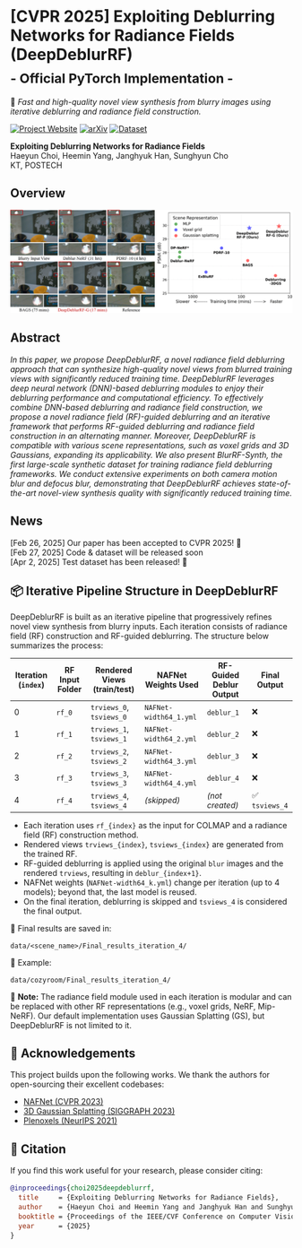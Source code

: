 # [CVPR 2025] Exploiting Deblurring Networks for Radiance Fields (DeepDeblurRF)<br><sub>- Official PyTorch Implementation -</sub>  
🎯 *Fast and high-quality novel view synthesis from blurry images using iterative deblurring and radiance field construction.*

[![Project Website](https://img.shields.io/badge/Project--blue)](https://haeyun-choi.github.io/DDRF_page/)
[![arXiv](https://img.shields.io/badge/arXiv--b31b1b.svg)](https://arxiv.org/abs/2502.14454)
[![Dataset](https://img.shields.io/badge/Dataset--green)](https://drive.google.com/drive/folders/12t5J8VW102c2eXuj90RY9nVw5Uyv2YQ8)

**Exploiting Deblurring Networks for Radiance Fields**  
Haeyun Choi, Heemin Yang, Janghyuk Han, Sunghyun Cho  
KT, POSTECH

## Overview
![Teaser image](./assets/teaser.png)

## Abstract
*In this paper, we propose DeepDeblurRF, a novel radiance field deblurring approach that can synthesize high-quality novel views from blurred training views with significantly reduced training time. DeepDeblurRF leverages deep neural network (DNN)-based deblurring modules to enjoy their deblurring performance and computational efficiency. To effectively combine DNN-based deblurring and radiance field construction, we propose a novel radiance field (RF)-guided deblurring and an iterative framework that performs RF-guided deblurring and radiance field construction in an alternating manner. Moreover, DeepDeblurRF is compatible with various scene representations, such as voxel grids and 3D Gaussians, expanding its applicability. We also present BlurRF-Synth, the first large-scale synthetic dataset for training radiance field deblurring frameworks. We conduct extensive experiments on both camera motion blur and defocus blur, demonstrating that DeepDeblurRF achieves state-of-the-art novel-view synthesis quality with significantly reduced training time.*

## News  
[Feb 26, 2025] Our paper has been accepted to CVPR 2025! 🎉  
[Feb 27, 2025] Code & dataset will be released soon  
[Apr 2, 2025] Test dataset has been released! 🚀

## 📦 Iterative Pipeline Structure in DeepDeblurRF

DeepDeblurRF is built as an iterative pipeline that progressively refines novel view synthesis from blurry inputs. Each iteration consists of radiance field (RF) construction and RF-guided deblurring. The structure below summarizes the process:

| Iteration (`index`) | RF Input Folder | Rendered Views (train/test) | NAFNet Weights Used       | RF-Guided Deblur Output | Final Output         |
|---------------------|------------------|-------------------------------|----------------------------|--------------------------|-----------------------|
| 0                   | `rf_0`           | `trviews_0`, `tsviews_0`     | `NAFNet-width64_1.yml`     | `deblur_1`               | ❌                    |
| 1                   | `rf_1`           | `trviews_1`, `tsviews_1`     | `NAFNet-width64_2.yml`     | `deblur_2`               | ❌                    |
| 2                   | `rf_2`           | `trviews_2`, `tsviews_2`     | `NAFNet-width64_3.yml`     | `deblur_3`               | ❌                    |
| 3                   | `rf_3`           | `trviews_3`, `tsviews_3`     | `NAFNet-width64_4.yml`     | `deblur_4`               | ❌                    |
| 4                   | `rf_4`           | `trviews_4`, `tsviews_4`     | *(skipped)*                | *(not created)*          | ✅ `tsviews_4`         |

- Each iteration uses `rf_{index}` as the input for COLMAP and a radiance field (RF) construction method.
- Rendered views `trviews_{index}`, `tsviews_{index}` are generated from the trained RF.
- RF-guided deblurring is applied using the original `blur` images and the rendered `trviews`, resulting in `deblur_{index+1}`.
- NAFNet weights (`NAFNet-width64_k.yml`) change per iteration (up to 4 models); beyond that, the last model is reused.
- On the final iteration, deblurring is skipped and `tsviews_4` is considered the final output.

📁 Final results are saved in:
```
data/<scene_name>/Final_results_iteration_4/
```

📁 Example:
```
data/cozyroom/Final_results_iteration_4/
```

🔄 **Note:** The radiance field module used in each iteration is modular and can be replaced with other RF representations (e.g., voxel grids, NeRF, Mip-NeRF). Our default implementation uses Gaussian Splatting (GS), but DeepDeblurRF is not limited to it.

## 🙏 Acknowledgements

This project builds upon the following works. We thank the authors for open-sourcing their excellent codebases:

- [NAFNet (CVPR 2023)](https://github.com/megvii-research/NAFNet)
- [3D Gaussian Splatting (SIGGRAPH 2023)](https://github.com/graphdeco-inria/gaussian-splatting)
- [Plenoxels (NeurIPS 2021)](https://github.com/sxyu/plenoxels)

## 📖 Citation

If you find this work useful for your research, please consider citing:

```bibtex
@inproceedings{choi2025deepdeblurrf,
  title     = {Exploiting Deblurring Networks for Radiance Fields},
  author    = {Haeyun Choi and Heemin Yang and Janghyuk Han and Sunghyun Cho},
  booktitle = {Proceedings of the IEEE/CVF Conference on Computer Vision and Pattern Recognition (CVPR)},
  year      = {2025}
}
```
